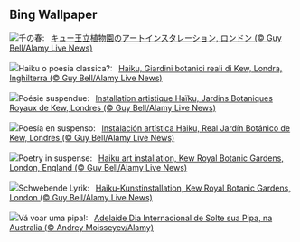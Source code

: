 ## Bing Wallpaper
![](https://www.bing.com/th?id=OHR.OneThousandSprings_JA-JP1763626883_UHD.jpg&w=1000)千の春:&nbsp;&ensp;[キュー王立植物園のアートインスタレーション, ロンドン (© Guy Bell/Alamy Live News)](https://www.bing.com/th?id=OHR.OneThousandSprings_JA-JP1763626883_UHD.jpg)
<br><br/>
![](https://www.bing.com/th?id=OHR.OneThousandSprings_IT-IT4206647958_UHD.jpg&w=1000)Haiku o poesia classica?:&nbsp;&ensp;[Haiku, Giardini botanici reali di Kew, Londra, Inghilterra  (© Guy Bell/Alamy Live News)](https://www.bing.com/th?id=OHR.OneThousandSprings_IT-IT4206647958_UHD.jpg)
<br><br/>
![](https://www.bing.com/th?id=OHR.OneThousandSprings_FR-FR4920641576_UHD.jpg&w=1000)Poésie suspendue:&nbsp;&ensp;[Installation artistique Haïku, Jardins Botaniques Royaux de Kew, Londres (© Guy Bell/Alamy Live News)](https://www.bing.com/th?id=OHR.OneThousandSprings_FR-FR4920641576_UHD.jpg)
<br><br/>
![](https://www.bing.com/th?id=OHR.OneThousandSprings_ES-ES6196031390_UHD.jpg&w=1000)Poesía en suspenso:&nbsp;&ensp;[Instalación artística Haiku, Real Jardín Botánico de Kew, Londres (© Guy Bell/Alamy Live News)](https://www.bing.com/th?id=OHR.OneThousandSprings_ES-ES6196031390_UHD.jpg)
<br><br/>
![](https://www.bing.com/th?id=OHR.OneThousandSprings_EN-GB7524119519_UHD.jpg&w=1000)Poetry in suspense:&nbsp;&ensp;[Haiku art installation, Kew Royal Botanic Gardens, London, England (© Guy Bell/Alamy Live News)](https://www.bing.com/th?id=OHR.OneThousandSprings_EN-GB7524119519_UHD.jpg)
<br><br/>
![](https://www.bing.com/th?id=OHR.OneThousandSprings_DE-DE6812123772_UHD.jpg&w=1000)Schwebende Lyrik:&nbsp;&ensp;[Haiku-Kunstinstallation, Kew Royal Botanic Gardens, London (© Guy Bell/Alamy Live News)](https://www.bing.com/th?id=OHR.OneThousandSprings_DE-DE6812123772_UHD.jpg)
<br><br/>
![](https://www.bing.com/th?id=OHR.KiteDay_PT-BR2236604621_UHD.jpg&w=1000)Vá voar uma pipa!:&nbsp;&ensp;[Adelaide Dia Internacional de Solte sua Pipa, na Australia (© Andrey Moisseyev/Alamy)](https://www.bing.com/th?id=OHR.KiteDay_PT-BR2236604621_UHD.jpg)
<br><br/>
